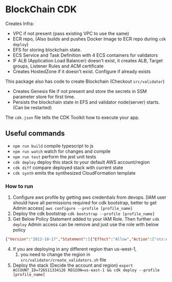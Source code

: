 # BlockChain CDK

Creates Infra:
- VPC if not present (pass existing VPC to use the same)
- ECR repo, (Also builds and pushes Docker Image to ECR repo during `cdk deploy`)
- EFS for storing blockchain state.
- ECS Service and Task Definition with 4 ECS containers for validators
- IF ALB (Application Load Balancer) doesn't exist, it creates ALB, Target groups, Listener Rules and ACM certificate
- Creates HostedZone if it doesn't exist. Configure if already exists

This package also has code to create Blockchain (Checkout `src/validator`)
- Creates Genesis file if not present and store the secrets in SSM parameter store for first time.
- Persists the blockchain state in EFS and validator node(server) starts. (Can be restarted)

The `cdk.json` file tells the CDK Toolkit how to execute your app.

## Useful commands

* `npm run build`   compile typescript to js
* `npm run watch`   watch for changes and compile
* `npm run test`    perform the jest unit tests
* `cdk deploy`      deploy this stack to your default AWS account/region
* `cdk diff`        compare deployed stack with current state
* `cdk synth`       emits the synthesized CloudFormation template


### How to run
1. Configure aws profile by getting aws credentials from devops. [IAM user should have all permissions required for cdk bootstrap, better to get Admin access]
`aws configure --profile [profile_name]`
2. Deploy the cdk bootstrap 
`cdk bootstrap --profile [profile_name]`
3. Get Below Policy Statement added to your IAM Role. 
   Then further `cdk deploy` Admin access can be remove and just use the role with below policy
```json
{"Version":"2012-10-17","Statement":[{"Effect":"Allow","Action":["sts:AssumeRole"],"Resource":["arn:aws:iam::*:role/cdk-*"]}]}
```
4. If you are deploying in any different region than us-west-1, 
   1. you need to change the region in `src/validator/create_validators.sh` file
5. Deploy the stack (Decide the account and region)
`export ACCOUNT_ID=726511334126 REGION=us-east-1 && cdk deploy --profile [profile_name]`